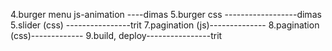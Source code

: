 4.burger menu js-animation ----dimas
5.burger css ------------------dimas
5.slider (css) ----------------trit
7.pagination (js)--------------
8.pagination (css)-------------
9.build, deploy----------------trit
